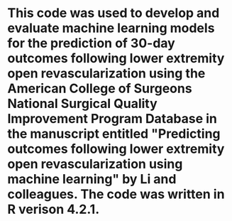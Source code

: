 # This code was used to develop and evaluate machine learning models for the prediction of 30-day outcomes following lower extremity open revascularization using the American College of Surgeons National Surgical Quality Improvement Program Database in the manuscript entitled "Predicting outcomes following lower extremity open revascularization using machine learning" by Li and colleagues. The code was written in R verison 4.2.1.
